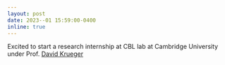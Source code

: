 ```yaml
---
layout: post
date: 2023--01 15:59:00-0400
inline: true
---
```

Excited to start a research internship at CBL lab at Cambridge University under Prof. [David Krueger](https://www.davidscottkrueger.com/)
